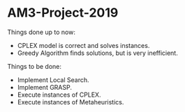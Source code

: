 # AM3-Project-2019

Things done up to now:

- CPLEX model is correct and solves instances.
- Greedy Algorithm finds solutions, but is very inefficient.

Things to be done:

- Implement Local Search.
- Implement GRASP.
- Execute instances of CPLEX.
- Execute instances of Metaheuristics.
